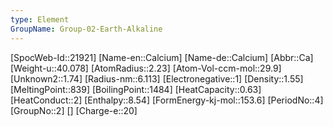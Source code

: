 ```yaml
---
type: Element
GroupName: Group-02-Earth-Alkaline
---
```

[SpocWeb-Id::21921]
[Name-en::Calcium]
[Name-de::Calcium]
[Abbr::Ca]
[Weight-u::40.078]
[AtomRadius::2.23]
[Atom-Vol-ccm-mol::29.9]
[Unknown2::1.74]
[Radius-nm::6.113]
[Electronegative::1]
[Density::1.55]
[MeltingPoint::839]
[BoilingPoint::1484]
[HeatCapacity::0.63]
[HeatConduct::2]
[Enthalpy::8.54]
[FormEnergy-kj-mol::153.6]
[PeriodNo::4]
[GroupNo::2]
[]
[Charge-e::20]

